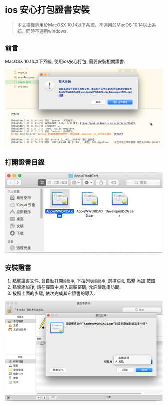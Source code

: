 # ios 安心打包證書安裝

> 本文檔僅適用於MacOSX 10.14以下系統，不適用於MacOS 10.14以上系統。同時不適用windows

## 前言

MacOSX 10.14以下系統, 使用ios安心打包, 需要安裝相關證書.

<img src="/static/snapshots/tutorial/ios-safe-pack-1.png" style="zoom: 90%;" />


## 打開證書目錄

<img src="/static/snapshots/tutorial/ios-safe-pack-2.png" style="zoom: 90%;" />

## 安裝證書

1. 點擊證書文件,  會自動打開`鑰匙串`, 下拉列表`鑰匙串`, 選擇`系統`, 點擊 添加 按鈕
2. 點擊添加後, 請在彈窗中,輸入電腦密碼, 允許鑰匙串訪問.
3. 按照上面的步驟, 依次完成其它證書的導入.
 
<img src="/static/snapshots/tutorial/ios-safe-pack-3.png" style="zoom: 90%;" />
